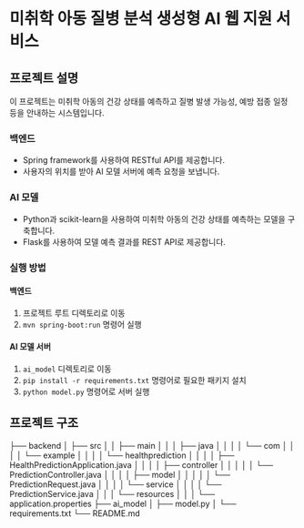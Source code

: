 # 미취학 아동 질병 분석 생성형 AI 웹 지원 서비스

## 프로젝트 설명
이 프로젝트는 미취학 아동의 건강 상태를 예측하고 질병 발생 가능성, 예방 접종 일정 등을 안내하는 시스템입니다.

### 백엔드
- Spring framework를 사용하여 RESTful API를 제공합니다.
- 사용자의 위치를 받아 AI 모델 서버에 예측 요청을 보냅니다.

### AI 모델
- Python과 scikit-learn을 사용하여 미취학 아동의 건강 상태를 예측하는 모델을 구축합니다.
- Flask를 사용하여 모델 예측 결과를 REST API로 제공합니다.

### 실행 방법
#### 백엔드
1. 프로젝트 루트 디렉토리로 이동
2. `mvn spring-boot:run` 명령어 실행

#### AI 모델 서버
1. `ai_model` 디렉토리로 이동
2. `pip install -r requirements.txt` 명령어로 필요한 패키지 설치
3. `python model.py` 명령어로 서버 실행



## 프로젝트 구조
├── backend
│   ├── src
│   │   ├── main
│   │   │   ├── java
│   │   │   │   └── com
│   │   │   │       └── example
│   │   │   │           └── healthprediction
│   │   │   │               ├── HealthPredictionApplication.java
│   │   │   │               ├── controller
│   │   │   │               │   └── PredictionController.java
│   │   │   │               ├── model
│   │   │   │               │   └── PredictionRequest.java
│   │   │   │               └── service
│   │   │   │                   └── PredictionService.java
│   │   │   └── resources
│   │   │       └── application.properties
├── ai_model
│   ├── model.py
│   └── requirements.txt
└── README.md


